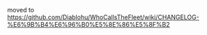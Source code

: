 moved to https://github.com/Diablohu/WhoCallsTheFleet/wiki/CHANGELOG-%E6%9B%B4%E6%96%B0%E5%8E%86%E5%8F%B2
